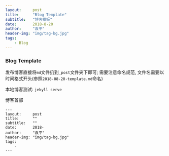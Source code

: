 ```yaml
---
layout:     post
title:      "Blog Template"
subtitle:   "博客模板"
date:       2018-8-20 
author:     "袁平"
header-img: "img/tag-bg.jpg"
tags:
    - Blog 
---
```



### Blog Template

发布博客直接将`md`文件扔到`_post`文件夹下即可; 需要注意命名规范, 文件名需要以时间格式开头(参照`2018-08-20-template.md`命名)

本地博客测试: `jekyll serve`

博客首部

```
---
layout:     post
title:      ""
subtitle:   ""
date:       2018-
author:     "袁平"
header-img: "img/tag-bg.jpg"
tags:
    - 
---
```

